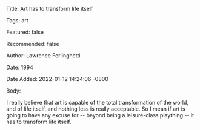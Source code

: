 Title:  Art has to transform life itself

Tags:   art

Featured: false

Recommended: false

Author: Lawrence Ferlinghetti

Date:   1994

Date Added: 2022-01-12 14:24:06 -0800

Body: 

I really believe that art is capable of the total transformation of the world, and of life itself, and nothing less is really acceptable. So I mean if art is going to have any excuse for -- beyond being a leisure-class plaything -- it has to transform life itself.

